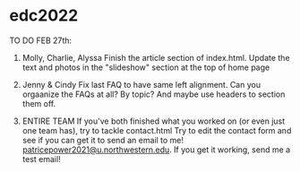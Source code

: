 # edc2022
TO DO FEB 27th:

1. Molly, Charlie, Alyssa
Finish the article section of index.html.
Update the text and photos in the "slideshow" section at the top of home page

2. Jenny & Cindy
Fix last FAQ to have same left alignment.
Can you orgaanize the FAQs at all? By topic? And maybe use headers to section them off.

3. ENTIRE TEAM
If you've both finished what you worked on (or even just one team has), try to tackle contact.html
Try to edit the contact form and see if you can get it to send an email to me! patricepower2021@u.northwestern.edu. If you get it working, send me a test email!

